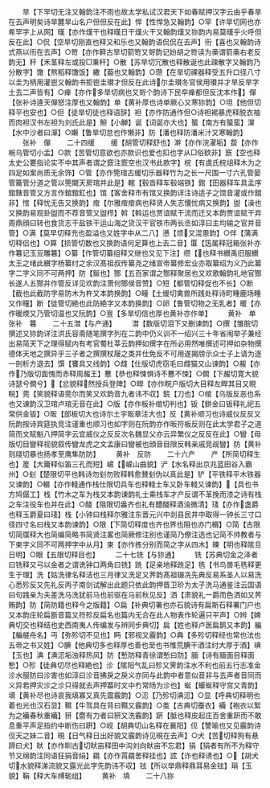 <!-- { "loadSidebar": true } -->
　　旱【下罕切无注又翰韵注不雨也故太学私试汉君天下如春赋押汉字云由乎春旱在去声明矣诗旱麓旱山名户但但反在此】悍【性悍急又翰韵】○罕【许旱切网也亦希罕字上从网】暵【亦作熯干也释暵日干熯火干又翰韵熯又狝韵内易莫暵乎火呼但反在此】○侃【空旱切刚直也释又和乐也又翰韵语侃侃在去声】衎【喜也又翰韵诗式燕以衎在去声】○笴【亦作簳古旱切箭笴又哿韵记妢胡之笴读为槀谓箭槀右老反韵无】秆【禾茎释左或投□秉秆】○散【苏旱切冗散也释散诞也此疎散字又翰韵乃分散字】馓【熬稻释馓饭】繖【葢也又翰韵】○瓒【在旱切祼器释受五升口径八寸以圭为柄用灌鬯又翰韵书拒鬯圭瓉才但反在此诗尔圭瓉冬官侯用瓉并才旱反旱字土去二声皆有】○瘅【亦作多旱切病也又哿个韵诗下民卒瘅都但反沈本作】僤【张补诗逄天僤怒注厚也又翰韵】单【黄补厚也诗单厥心又寒狝韵】○坦【他但切释平也安也】○但【徒旱切徒也释语辞】袒【亦作防通作但○诗袒裼暴虎释脱衣袖而肉袒汉书左袒为刘氏此是】觛【小觯】诞【词诞亦大也】蜑【南方有蜑蛮】潬【水中沙者曰潬】○嬾【鲁旱切怠也作懒非】防【潘也释防潘米汁又寒翰韵】
　　张补　僤
　　二十四缓
　　缓【胡管切释舒也】澣【亦作浣濯垢】盌【亦作椀乌管切小盂】○款【苦管切意欲也亦款识也爱也扣也字从□俗欵非】窾【空也释太史公要指论实不中其声者谓之窾注窾空也汉书此款字】梡【有虞氏梡俎释木为之四足如案尚质无余饰】○管【亦作筦琯古缓切乐器释竹为之长一尺围一寸六孔管晏管籥管分道之管以筦闚天房琯并此是】輨【毂沓释车毂端铁】錧【田器释车具孟序錧鎋音管又方言作錧錧釭也】馆【客舍释市有馆又换韵详注诗适子之馆音灌或作舘非】悺【释忧无告又换韵】痯【尔雅痯痯病也释贤人失志懐忧病又换韵】盥【澡也又换韵易观卦盥而不荐音管又盥栉】斡【斡运也贾谊赋干流而迁又本韵贾谊赋干弃周鼎顔曰转也食货志干盐铁干运山海之货汉干官铁市两长丞如淳曰主均输之官并音管】○满【莫早切释充也盈溢也又姓字中从二八】懑【烦又混慁韵】○伴【蒲满切释侣也】○算【损管切数也又换韵语何足算也上去二音】匴【笾属释冠箱张补亦作篹记玉豆雕篹】○纂【作管切纂组释又继也又见下注】缵【也释书纉禹旧服纉太王之绪此纉字杨纂纣之余汉髙祖叔传纂尧之绪宣帝纂修宏业亦取纂绍为义乃此纂字二字义同不可两押】防【鋋也】酂【五百家谓之酂释聚居也又欢歌翰韵礼地官酂长遂人五酂并作管反详见欢韵注萧何酂侯音赞】○短【都管切释促也不长】○断【截也此截防字易防木为杵又本韵换韵】○疃【土缓切禽兽所践处释诗町畽鹿场畽又作疃】断【徒管切絶也此防絶字又本韵换韵】○卵【鲁管切物之无乳者】暖【亦作暖煗又乃管切温也又阮韵】○亶【多旱切信也厚也黄补亦作单】
　　黄补　单　张补　篹
　　二十五澘【与产通】
　　澘【数版切泪下又删谏韵】○撰【雏脘切撰述又狝韵详注洪氏容斋随笔撰字列在二韵中仍义训不一绍兴三十年省闱举子兼经出易简天下之理得赋内有考官蜀杜莘云韵押如撰字在所必用然唯撰述可押如杂物撰德体天地之撰异乎三子者之撰撰杖屦之类并仕免反不可用遂揭牓示众士子上请为逐一剖析方退去】馔【饔具又线韵】○虥【仕版切虎窃毛曰虥猫又山谏韵】○赧【亦作乃版切面愧而赤释周赧王】戁【恭也释悚惧诗不戁不悚】○僴【下赧切寛大貌诗瑟兮僴兮】【忿貌释然授兵登陴】○睅【亦作睆户版切大目释左睅其目又睍睆】莞【笑貌释语莞尔而笑又欢韵音九者讳不収】鋎【刀也】○绾【乌版反恶也系也又谏韵汉卫琯卢琯无音在此】○版【亦作板补绾切判也】钣【鉼金曰钣释礼祀五常供金钣】○昄【部板切大也诗尔土宇昄章注大也】反【黄补顺习也诗威仪反反又阮韵按诗宾筵执竞注谨重也顺习也如字则在阮韵亦作昄符板反则在此太学君子之道简而文赋魁八押简字云宜威仪之反反次名魏显父亦云异繁仪之反反在此】○矕【母版切目矕释视貌叙传矕龙虎之文孟康曰矕被也顔音目限反韩亲戚竞觇矕】防【黄补则牋切暴也扬孝至鹰隼防防】
　　黄补　反防
　　二十六产
　　产【所简切释生也】簅【大籥释似笛三孔而短】嵼【嵼山曲貌】浐【水名释出京兆蓝田谷入霸州】○刬【楚限切平也韩诗勿刬勿败释韩愈賛刬伪以真此是】铲【平铁释平木铁器又谏韵】○轏【亦作輚通作栈仕限切兵车也释輚士车又卧车輚又谏韵】【具也书方鸠僝工】栈【竹木之车为栈又本韵谏韵礼士乘栈车才产反谓不革挽而漆之诗有栈之车注役车也并在此】○醆【阻限切盎齐也礼有醴醆释酒浊微清】琖【亦作盏爵也释玉爵夏曰琖】栈【小钟曰栈释尔雅注东晋元兴中剡县民井中取得一钟长三寸口径四寸名曰栈又本韵谏韵】○限【下简切释度也齐也界也阻也亦门榍】○简【古限切简牒释大也简编简略书简贤注畧也简厥修注别也谨简乃僚注选也记简不帅教者与下柬字义同不可两押字中从月】柬【亦作拣分别而简之字从四木】暕【明也释隂旦日明】○眼【五限切释目也】
　　二十七铣【与狝通】
　　铣【苏典切金之泽者曰铣释又弓以金者之谓诜钟口两角曰铣】跣【足亲地释跣足】毨【书鸟兽毛毨释更生于理】洗【姑洗律名释洁也三月律又洗足又荠韵髙祖辍冼先典反易系圣人以易洗心悉殄反又先礼反丙子南剑试解出此题只依此韵押晋卫玠为太子洗马通鉴注云国语曰句践亲为夫差洗马洗犹前马也前驱在马前秋见反】洒【肃貌礼一爵而色洒如又荠贿韵】防【简防籍也释今之版籍】○扁【补典切署也亦石貌诗有扁斯石释署门户也又本韵庄轮扁斵音篇又符殄反扁名也篇内无合在此人物表作轮遍只平声】○辫【婢典切交也释结也史西南夷人传编发与辫同步典切】扁【姓也释卢医扁鹊又本韵】艑【艑艖舟名】丏【弥殄切不见也】眄【邪视又霰韵】○典【多殄切释经也常也法也五帝之书又姓】○腆【他典切多也释厚也善也至也书惟荒腆干酒注纣大厚于酒】琠【玉也】淟【淟涊垢浊释热风】防【慙防释青徐谓慙曰防】腼【诗有腼面目释面慙】○殄【徒典切尽也释絶也】沴【隂阳气乱曰殄又霁韵注水不利也前五行志准金沴水服防曰沴害也如淳曰沴音拂戾之戾义亦同与此韵中者意似音非与去声者音同而义异若押灾沴之沴只得就去声押葢时文中冇常旸为沴也】蜒【蝘蜒释守宫又青韵】填【黄补尽也诗哀我填寡又真先震霰韵】○涊【乃殄切淟涊】○显【呼典切释明也着也光也汉石显】韅【牛驾具在背曰韅又霰韵】○茧【古典切蚕衣】襺【袍衣以絮为之襺春秋重襺】豜【麕有力者曰豜又洗霰韵】趼【胝也释皮起庄百舍重趼而不敢息重平声足指约中断伤曰趼】○岘【胡典切山名释在襄阳】伣【讐喻也又见霰韵诗伣天之妹二音】晛【日气释日出好貌又霰韵诗见晛在去声】○犬【苦切释狗有悬蹄曰犬】畎【亦作甽古切畎亩释田中沟刘向畎亩不忘君】狷【狷者有所不为释守节又绵韵注同语狂狷音绢】羂【亦作罥羂罟释挂也】詃【诈也释诱也】○【胡犬切水貌释涕流貌又露光此字先韵讳不収】铉【所以举鼎释鼎耳易金铉】琄【玉貌】鞙【释大车缚轭组】
　　黄补　填
　　二十八狝
